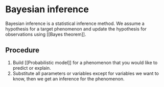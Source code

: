 # Bayesian inference

Bayesian inference is a statistical inference method.
We assume a hypothesis for a target phenomenon and update the hypothesis for observations using [[Bayes theorem]].

## Procedure

1. Build [[Probabilistic model]] for a phenomenon that you would like to predict or explain.
1. Substitute all parameters or variables except for variables we want to know, then we get an inference for the phenomenon.